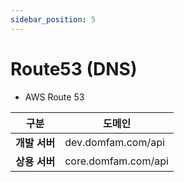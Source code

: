 ```yaml
---
sidebar_position: 5
---
```


# Route53 (DNS)

* AWS Route 53

| 구분        | 도메인                 |
|-----------|---------------------|
| **개발 서버** | dev.domfam.com/api  |
| **상용 서버** | core.domfam.com/api |